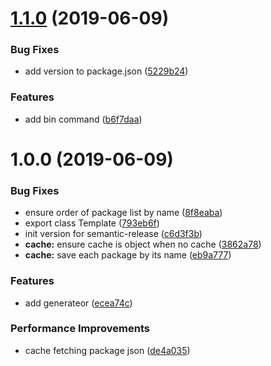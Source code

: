 # [1.1.0](https://github.com/mitsuru793/node-document-generator-package-bundle/compare/v1.0.0...v1.1.0) (2019-06-09)


### Bug Fixes

* add version to package.json ([5229b24](https://github.com/mitsuru793/node-document-generator-package-bundle/commit/5229b24))


### Features

* add bin command ([b6f7daa](https://github.com/mitsuru793/node-document-generator-package-bundle/commit/b6f7daa))

# 1.0.0 (2019-06-09)


### Bug Fixes

* ensure order of package list by name ([8f8eaba](https://github.com/mitsuru793/node-document-generator-package-bundle/commit/8f8eaba))
* export class Template ([793eb6f](https://github.com/mitsuru793/node-document-generator-package-bundle/commit/793eb6f))
* init version for semantic-release ([c6d3f3b](https://github.com/mitsuru793/node-document-generator-package-bundle/commit/c6d3f3b))
* **cache:** ensure cache is object when no cache ([3862a78](https://github.com/mitsuru793/node-document-generator-package-bundle/commit/3862a78))
* **cache:** save each package by its name ([eb9a777](https://github.com/mitsuru793/node-document-generator-package-bundle/commit/eb9a777))


### Features

* add generateor ([ecea74c](https://github.com/mitsuru793/node-document-generator-package-bundle/commit/ecea74c))


### Performance Improvements

* cache fetching package json ([de4a035](https://github.com/mitsuru793/node-document-generator-package-bundle/commit/de4a035))
